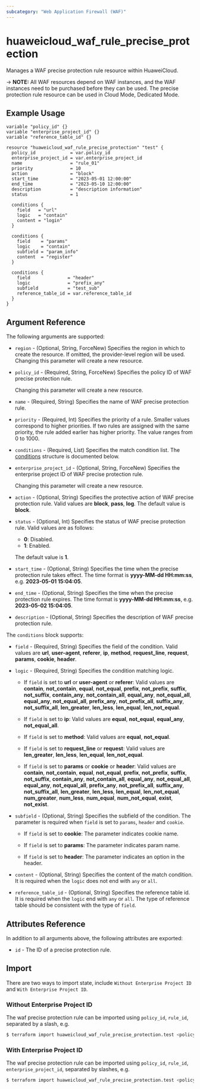 ```yaml
---
subcategory: "Web Application Firewall (WAF)"
---
```


# huaweicloud_waf_rule_precise_protection

Manages a WAF precise protection rule resource within HuaweiCloud.

-> **NOTE:** All WAF resources depend on WAF instances, and the WAF instances need to be purchased before they can be
used. The precise protection rule resource can be used in Cloud Mode, Dedicated Mode.

## Example Usage

```hcl
variable "policy_id" {}
variable "enterprise_project_id" {}
variable "reference_table_id" {}

resource "huaweicloud_waf_rule_precise_protection" "test" {
  policy_id             = var.policy_id
  enterprise_project_id = var.enterprise_project_id
  name                  = "rule_01"
  priority              = 10
  action                = "block"
  start_time            = "2023-05-01 12:00:00"
  end_time              = "2023-05-10 12:00:00"
  description           = "description information"
  status                = 1

  conditions {
    field   = "url"
    logic   = "contain"
    content = "login"
  }

  conditions {
    field    = "params"
    logic    = "contain"
    subfield = "param_info"
    content  = "register"
  }

  conditions {
    field              = "header"
    logic              = "prefix_any"
    subfield           = "test_sub"
    reference_table_id = var.reference_table_id
  }
}
```

## Argument Reference

The following arguments are supported:

* `region` - (Optional, String, ForceNew) Specifies the region in which to create the resource.
  If omitted, the provider-level region will be used. Changing this parameter will create a new resource.

* `policy_id` - (Required, String, ForceNew) Specifies the policy ID of WAF precise protection rule.

  Changing this parameter will create a new resource.

* `name` - (Required, String) Specifies the name of WAF precise protection rule.

* `priority` - (Required, Int) Specifies the priority of a rule. Smaller values correspond to higher priorities.
  If two rules are assigned with the same priority, the rule added earlier has higher priority.
  The value ranges from 0 to 1000.

* `conditions` - (Required, List) Specifies the match condition list.
  The [conditions](#RulePreciseProtection_conditions) structure is documented below.

* `enterprise_project_id` - (Optional, String, ForceNew) Specifies the enterprise project ID of WAF precise protection
  rule.

  Changing this parameter will create a new resource.

* `action` - (Optional, String) Specifies the protective action of WAF precise protection rule.
  Valid values are **block**, **pass**, **log**. The default value is **block**.

* `status` - (Optional, Int) Specifies the status of WAF precise protection rule.
  Valid values are as follows:
  + **0**: Disabled.
  + **1**: Enabled.

  The default value is **1**.

* `start_time` - (Optional, String) Specifies the time when the precise protection rule takes effect.
  The time format is **yyyy-MM-dd HH:mm:ss**, e.g. **2023-05-01 15:04:05**.

* `end_time` - (Optional, String) Specifies the time when the precise protection rule expires.
  The time format is **yyyy-MM-dd HH:mm:ss**, e.g. **2023-05-02 15:04:05**.

* `description` - (Optional, String) Specifies the description of WAF precise protection rule.

<a name="RulePreciseProtection_conditions"></a>
The `conditions` block supports:

* `field` - (Required, String) Specifies the field of the condition. Valid values are **url**, **user-agent**,
  **referer**, **ip**, **method**, **request_line**, **request**, **params**, **cookie**, **header**.

* `logic` - (Required, String) Specifies the condition matching logic.

  + If `field` is set to **url** or **user-agent** or **referer**: Valid values are **contain**, **not_contain**,
    **equal**, **not_equal**, **prefix**, **not_prefix**, **suffix**, **not_suffix**, **contain_any**,
    **not_contain_all**, **equal_any**, **not_equal_all**, **equal_any**, **not_equal_all**, **prefix_any**,
    **not_prefix_all**, **suffix_any**, **not_suffix_all**, **len_greater**, **len_less**, **len_equal**,
    **len_not_equal**.

  + If `field` is set to **ip**: Valid values are **equal**, **not_equal**, **equal_any**, **not_equal_all**.

  + If `field` is set to **method**: Valid values are **equal**, **not_equal**.

  + If `field` is set to **request_line** or **request**: Valid values are **len_greater**, **len_less**, **len_equal**,
    **len_not_equal**.

  + If `field` is set to **params** or **cookie** or **header**: Valid values are **contain**, **not_contain**,
    **equal**, **not_equal**, **prefix**, **not_prefix**, **suffix**, **not_suffix**, **contain_any**,
    **not_contain_all**, **equal_any**, **not_equal_all**, **equal_any**, **not_equal_all**, **prefix_any**,
    **not_prefix_all**, **suffix_any**, **not_suffix_all**, **len_greater**, **len_less**, **len_equal**,
    **len_not_equal**, **num_greater**, **num_less**, **num_equal**, **num_not_equal**, **exist**, **not_exist**.

* `subfield` - (Optional, String) Specifies the subfield of the condition. The parameter is required when `field`
  is set to `params`, `header` and `cookie`.

  + If `field` is set to **cookie**: The parameter indicates cookie name.

  + If `field` is set to **params**: The parameter indicates param name.

  + If `field` is set to **header**: The parameter indicates an option in the header.

* `content` - (Optional, String) Specifies the content of the match condition. It is required when the `logic`
  does not end with `any` or `all`.

* `reference_table_id` - (Optional, String) Specifies the reference table id. It is required when the `logic`
  end with `any` or `all`. The type of reference table should be consistent with the type of `field`.

## Attributes Reference

In addition to all arguments above, the following attributes are exported:

* `id` - The ID of a precise protection rule.

## Import

There are two ways to import state, include `Without Enterprise Project ID` and `With Enterprise Project ID`.

### Without Enterprise Project ID

The waf precise protection rule can be imported using `policy_id`, `rule_id`, separated by a slash, e.g.

```bash
$ terraform import huaweicloud_waf_rule_precise_protection.test <policy_id>/<rule_id>
```

### With Enterprise Project ID

The waf precise protection rule can be imported using `policy_id`, `rule_id`, `enterprise_project_id`,
separated by slashes, e.g.

```bash
$ terraform import huaweicloud_waf_rule_precise_protection.test <policy_id>/<rule_id>/<enterprise_project_id>
```
